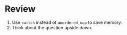 # Review

1. Use `switch` instead of `unordered_map` to save memory.
2. Think about the question upside down.
